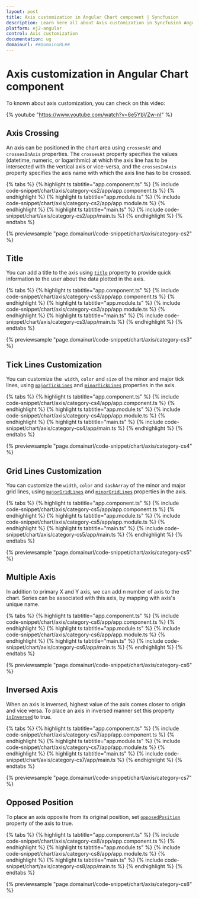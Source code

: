 ```yaml
---
layout: post
title: Axis customization in Angular Chart component | Syncfusion
description: Learn here all about Axis customization in Syncfusion Angular Chart component of Syncfusion Essential JS 2 and more.
platform: ej2-angular
control: Axis customization 
documentation: ug
domainurl: ##DomainURL##
---
```


# Axis customization in Angular Chart component

To known about axis customization, you can check on this video:

{% youtube "https://www.youtube.com/watch?v=6e5YbVZw-nI" %}

## Axis Crossing

An axis can be positioned in the chart area using `crossesAt` and `crossesInAxis` properties. The `crossesAt` property specifies the values (datetime, numeric, or logarithmic) at which the axis line has to be intersected with the vertical axis or vice-versa, and the `crossesInAxis` property specifies the axis name with which the axis line has to be crossed.

{% tabs %}
{% highlight ts tabtitle="app.component.ts" %}
{% include code-snippet/chart/axis/category-cs2/app/app.component.ts %}
{% endhighlight %}
{% highlight ts tabtitle="app.module.ts" %}
{% include code-snippet/chart/axis/category-cs2/app/app.module.ts %}
{% endhighlight %}
{% highlight ts tabtitle="main.ts" %}
{% include code-snippet/chart/axis/category-cs2/app/main.ts %}
{% endhighlight %}
{% endtabs %}
  
{% previewsample "page.domainurl/code-snippet/chart/axis/category-cs2" %}

## Title

You can add a title to the axis using [`title`](https://ej2.syncfusion.com/angular/documentation/api/chart/axisDirective/#title) property to provide quick information to the user about the data plotted in the axis.

{% tabs %}
{% highlight ts tabtitle="app.component.ts" %}
{% include code-snippet/chart/axis/category-cs3/app/app.component.ts %}
{% endhighlight %}
{% highlight ts tabtitle="app.module.ts" %}
{% include code-snippet/chart/axis/category-cs3/app/app.module.ts %}
{% endhighlight %}
{% highlight ts tabtitle="main.ts" %}
{% include code-snippet/chart/axis/category-cs3/app/main.ts %}
{% endhighlight %}
{% endtabs %}
  
{% previewsample "page.domainurl/code-snippet/chart/axis/category-cs3" %}

## Tick Lines Customization

You can customize the  `width`, `color` and `size` of the minor and major tick lines, using [`majorTickLines`](https://ej2.syncfusion.com/angular/documentation/api/chart/axisModel/#majorticklines) and [`minorTickLines`](https://ej2.syncfusion.com/angular/documentation/api/chart/axisModel/#minorticklines) properties in the axis.

{% tabs %}
{% highlight ts tabtitle="app.component.ts" %}
{% include code-snippet/chart/axis/category-cs4/app/app.component.ts %}
{% endhighlight %}
{% highlight ts tabtitle="app.module.ts" %}
{% include code-snippet/chart/axis/category-cs4/app/app.module.ts %}
{% endhighlight %}
{% highlight ts tabtitle="main.ts" %}
{% include code-snippet/chart/axis/category-cs4/app/main.ts %}
{% endhighlight %}
{% endtabs %}
  
{% previewsample "page.domainurl/code-snippet/chart/axis/category-cs4" %}

## Grid Lines Customization

You can customize the `width`, `color` and `dashArray` of the minor and major grid lines, using [`majorGridLines`](https://ej2.syncfusion.com/angular/documentation/api/chart/axisModel/#majorgridlines) and [`minorGridLines`](https://ej2.syncfusion.com/angular/documentation/api/chart/axisModel/#minorgridlines) properties in the axis.

{% tabs %}
{% highlight ts tabtitle="app.component.ts" %}
{% include code-snippet/chart/axis/category-cs5/app/app.component.ts %}
{% endhighlight %}
{% highlight ts tabtitle="app.module.ts" %}
{% include code-snippet/chart/axis/category-cs5/app/app.module.ts %}
{% endhighlight %}
{% highlight ts tabtitle="main.ts" %}
{% include code-snippet/chart/axis/category-cs5/app/main.ts %}
{% endhighlight %}
{% endtabs %}
  
{% previewsample "page.domainurl/code-snippet/chart/axis/category-cs5" %}

## Multiple Axis

In addition to primary X and Y axis, we can add n number of axis to the chart. Series can be associated with this axis, by mapping with axis's unique name.

{% tabs %}
{% highlight ts tabtitle="app.component.ts" %}
{% include code-snippet/chart/axis/category-cs6/app/app.component.ts %}
{% endhighlight %}
{% highlight ts tabtitle="app.module.ts" %}
{% include code-snippet/chart/axis/category-cs6/app/app.module.ts %}
{% endhighlight %}
{% highlight ts tabtitle="main.ts" %}
{% include code-snippet/chart/axis/category-cs6/app/main.ts %}
{% endhighlight %}
{% endtabs %}
  
{% previewsample "page.domainurl/code-snippet/chart/axis/category-cs6" %}

## Inversed Axis

<!-- markdownlint-disable MD033 -->

When an axis is inversed, highest value of the axis comes closer to origin and vice versa. To place an axis in inversed manner set this property [`isInversed`](https://ej2.syncfusion.com/angular/documentation/api/chart/axisModel/#isinversed) to true.

 {% tabs %}
{% highlight ts tabtitle="app.component.ts" %}
{% include code-snippet/chart/axis/category-cs7/app/app.component.ts %}
{% endhighlight %}
{% highlight ts tabtitle="app.module.ts" %}
{% include code-snippet/chart/axis/category-cs7/app/app.module.ts %}
{% endhighlight %}
{% highlight ts tabtitle="main.ts" %}
{% include code-snippet/chart/axis/category-cs7/app/main.ts %}
{% endhighlight %}
{% endtabs %}
  
{% previewsample "page.domainurl/code-snippet/chart/axis/category-cs7" %}

## Opposed Position

<!-- markdownlint-disable MD012 -->
To place an axis opposite from its original position, set [`opposedPosition`](https://ej2.syncfusion.com/angular/documentation/api/chart/axisModel/#opposedposition) property of the axis to true.
<!-- markdownlint-disable MD012 -->

{% tabs %}
{% highlight ts tabtitle="app.component.ts" %}
{% include code-snippet/chart/axis/category-cs8/app/app.component.ts %}
{% endhighlight %}
{% highlight ts tabtitle="app.module.ts" %}
{% include code-snippet/chart/axis/category-cs8/app/app.module.ts %}
{% endhighlight %}
{% highlight ts tabtitle="main.ts" %}
{% include code-snippet/chart/axis/category-cs8/app/main.ts %}
{% endhighlight %}
{% endtabs %}
  
{% previewsample "page.domainurl/code-snippet/chart/axis/category-cs8" %}


